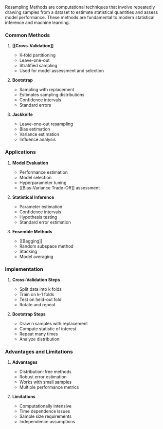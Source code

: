 Resampling Methods are computational techniques that involve repeatedly drawing samples from a dataset to estimate statistical quantities and assess model performance. These methods are fundamental to modern statistical inference and machine learning.

### Common Methods

1. **[[Cross-Validation]]**
   - K-fold partitioning
   - Leave-one-out
   - Stratified sampling
   - Used for model assessment and selection

2. **Bootstrap**
   - Sampling with replacement
   - Estimates sampling distributions
   - Confidence intervals
   - Standard errors

3. **Jackknife**
   - Leave-one-out resampling
   - Bias estimation
   - Variance estimation
   - Influence analysis

### Applications

1. **Model Evaluation**
   - Performance estimation
   - Model selection
   - Hyperparameter tuning
   - [[Bias-Variance Trade-Off]] assessment

2. **Statistical Inference**
   - Parameter estimation
   - Confidence intervals
   - Hypothesis testing
   - Standard error estimation

3. **Ensemble Methods**
   - [[Bagging]]
   - Random subspace method
   - Stacking
   - Model averaging

### Implementation

1. **Cross-Validation Steps**
   - Split data into k folds
   - Train on k-1 folds
   - Test on held-out fold
   - Rotate and repeat

2. **Bootstrap Steps**
   - Draw n samples with replacement
   - Compute statistic of interest
   - Repeat many times
   - Analyze distribution

### Advantages and Limitations

1. **Advantages**
   - Distribution-free methods
   - Robust error estimation
   - Works with small samples
   - Multiple performance metrics

2. **Limitations**
   - Computationally intensive
   - Time dependence issues
   - Sample size requirements
   - Independence assumptions
